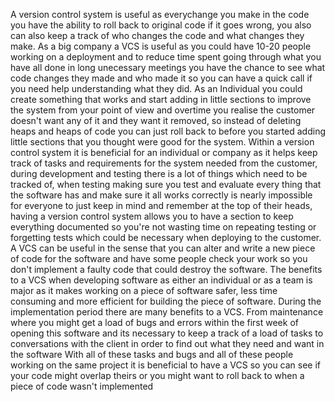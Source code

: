 A version control system is useful as everychange you make in the code you have the ability to roll back to original code if it goes wrong, you also can also keep a track of who changes the code and what changes they make. 
As a big company a VCS is useful as you could have 10-20 people working on a deployment and to reduce time spent going through what you have all done in long unecessary meetings you have the chance to see what code changes they made
and who made it so you can have a quick call if you need help understanding what they did. As an Individual you could create something that works and start adding in little sections to improve the system from your point of view and overtime
you realise the customer doesn't want any of it and they want it removed, so instead of deleting heaps and heaps of code you can just roll back to before you started adding little sections that you thought were good for the system. 
Within a version control system it is beneficial for an individual or company as it helps keep track of tasks and requirements for the system needed from the customer, during development and testing there is a lot of things which need to be tracked of,
when testing making sure you test and evaluate every thing that the software has and make sure it all works correctly is nearly impossible for everyone to just keep in mind and remember at the top of their heads, having a version control system allows you to have a section to keep everything documented
so you're not wasting time on repeating testing or forgetting tests which could be necessary when deploying to the customer. A VCS can be useful in the sense that you can alter and write a new piece of code for the software and have some people check your work so you don't implement a faulty code that
could destroy the software. The benefits to a VCS when developing software as either an individual or as a team is major as it makes working 
on a piece of software safer, less time consuming and more efficient for building the piece of software.  During the implementation period there are many benefits to a VCS. From maintenance where you might get a load of bugs and errors within the first week of opening this software and its necessary to keep a track of a load of tasks to conversations with the client in order to find out what they need and want in the software
With all of these tasks and bugs and all of these people working on the same project it is beneficial to have a VCS so you can see if your code might overlap theirs or you might want to roll back to when a piece of code wasn't implemented
